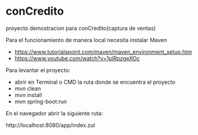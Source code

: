 # conCredito
proyecto demostracion para conCredito(captura de ventas)


Para el funcionamiento de manera local necesita instalar Maven
  - https://www.tutorialspoint.com/maven/maven_environment_setup.htm
  - https://www.youtube.com/watch?v=1plRpzgeXOc

Para levantar el proyecto:
  - abrir en Terminal o CMD la ruta donde se encuentra el proyecto
  - mvn clean
  - mvn install
  - mvn spring-boot:run

En el navegador abrir la siguiente ruta:

http://localhost:8080/app/index.zul
